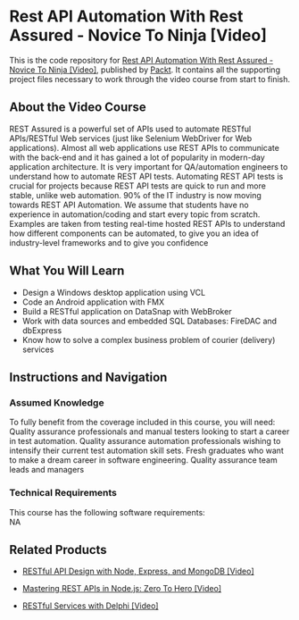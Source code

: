 # Rest API Automation With Rest Assured - Novice To Ninja [Video]
This is the code repository for [Rest API Automation With Rest Assured - Novice To Ninja [Video]](https://www.packtpub.com/application-development/restful-services-delphi-video?utm_source=github&utm_medium=repository&utm_campaign=9781789951882), published by [Packt](https://www.packtpub.com/?utm_source=github). It contains all the supporting project files necessary to work through the video course from start to finish.
## About the Video Course
REST Assured is a powerful set of APIs used to automate RESTful APIs/RESTful Web services (just like Selenium WebDriver for Web applications). Almost all web applications use REST APIs to communicate with the back-end and it has gained a lot of popularity in modern-day application architecture. It is very important for QA/automation engineers to understand how to automate REST API tests. Automating REST API tests is crucial for projects because REST API tests are quick to run and more stable, unlike web automation. 90% of the IT industry is now moving towards REST API Automation. We assume that students have no experience in automation/coding and start every topic from scratch. Examples are taken from testing real-time hosted REST APIs to understand how different components can be automated, to give you an idea of industry-level frameworks and to give you confidence

<H2>What You Will Learn</H2>
<DIV class=book-info-will-learn-text>
<UL>
<LI>Design a Windows desktop application using VCL 
<LI>Code an Android application with FMX 
<LI>Build a RESTful application on DataSnap with WebBroker 
<LI>Work with data sources and embedded SQL Databases: FireDAC and dbExpress 
<LI>Know how to solve a complex business problem of courier (delivery) services </LI></UL></DIV>

## Instructions and Navigation
### Assumed Knowledge
To fully benefit from the coverage included in this course, you will need:<br/>
Quality assurance professionals and manual testers looking to start a career in test automation. Quality assurance automation professionals wishing to intensify their current test automation skill sets. Fresh graduates who want to make a dream career in software engineering. Quality assurance team leads and managers
### Technical Requirements
This course has the following software requirements:<br/>
NA

## Related Products
* [RESTful API Design with Node, Express, and MongoDB [Video]](https://www.packtpub.com/application-development/restful-services-delphi-video?utm_source=github&utm_medium=repository&utm_campaign=9781789951882)

* [Mastering REST APIs in Node.js: Zero To Hero [Video]](https://www.packtpub.com/application-development/restful-services-delphi-video?utm_source=github&utm_medium=repository&utm_campaign=9781789951882)

* [RESTful Services with Delphi [Video]](https://www.packtpub.com/application-development/restful-services-delphi-video?utm_source=github&utm_medium=repository&utm_campaign=9781789951882)

